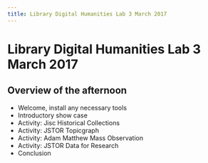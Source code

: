 ```yaml
---
title: Library Digital Humanities Lab 3 March 2017
---
```


# Library Digital Humanities Lab 3 March 2017

## Overview of the afternoon
- Welcome, install any necessary tools
- Introductory show case
- Activity: Jisc Historical Collections
- Activity: JSTOR Topicgraph
- Activity: Adam Matthew Mass Observation
- Activity: JSTOR Data for Research
- Conclusion

